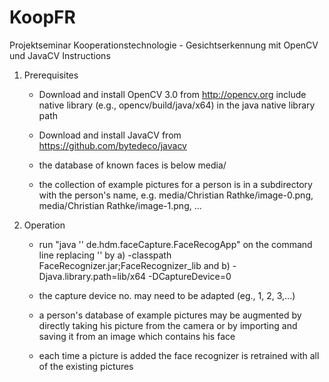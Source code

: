 # KoopFR
Projektseminar Kooperationstechnologie - Gesichtserkennung mit OpenCV und JavaCV
Instructions

1. Prerequisites
    - Download and install OpenCV 3.0 from http://opencv.org
    	include native library (e.g., opencv/build/java/x64) in the java native library path
    - Download and install JavaCV from https://github.com/bytedeco/javacv
    
    - the database of known faces is below media/
    - the collection of example pictures for a person is in a subdirectory with the person's name,
    e.g. media/Christian Rathke/image-0.png, media/Christian Rathke/image-1.png, ...
    
2. Operation
	- run "java '<args>' de.hdm.faceCapture.FaceRecogApp" on the command line replacing '<args>' by
		a) -classpath FaceRecognizer.jar;FaceRecognizer_lib
		and
		b) -Djava.library.path=lib/x64 -DCaptureDevice=0
		
	- the capture device no. may need to be adapted (eg., 1, 2, 3,...)
	- a person's database of example pictures may be augmented by directly taking his picture from the camera
	or by importing and	saving it from an image which contains his face
	- each time a picture is added the face recognizer is retrained with all of the existing pictures